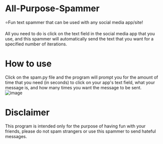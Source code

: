 # All-Purpose-Spammer
⭐Fun text spammer that can be used with any social media app/site!

All you need to do is click on the text field in the social media app that you use, and this spammer will automatically send the text that you want for a specified number of iterations.

# How to use

Click on the spam.py file and the program will prompt you for the amount of time that you need (in seconds) to click on your app's text field, what your message is, and how many times you want the message to be sent.
![image](https://user-images.githubusercontent.com/112593394/201232442-9fecd16e-8cad-4be6-ab69-40fc742429dd.png)

# Disclaimer

This program is intended only for the purpose of having fun with your friends, please do not spam strangers or use this spammer to send hateful messages.
